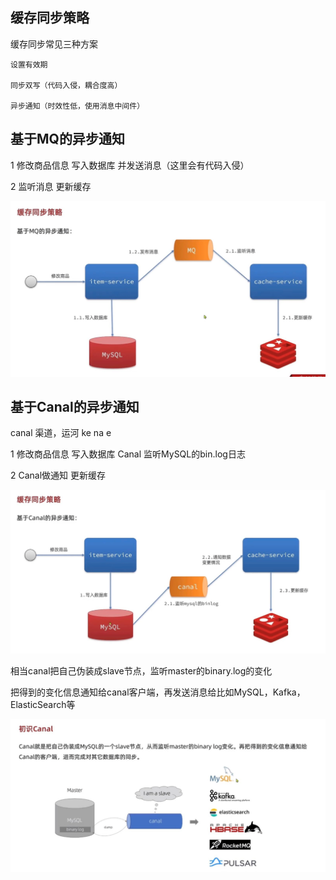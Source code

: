 缓存同步策略
---

缓存同步常见三种方案

    设置有效期
    
    同步双写（代码入侵，耦合度高）

    异步通知（时效性低，使用消息中间件）


基于MQ的异步通知
---
1   修改商品信息 写入数据库 并发送消息（这里会有代码入侵）

2   监听消息 更新缓存

![img_32.png](img_32.png)

基于Canal的异步通知
---

canal 渠道，运河 ke na e

1   修改商品信息 写入数据库 Canal 监听MySQL的bin.log日志

2   Canal做通知 更新缓存

![img_33.png](img_33.png)

相当canal把自己伪装成slave节点，监听master的binary.log的变化

把得到的变化信息通知给canal客户端，再发送消息给比如MySQL，Kafka，ElasticSearch等

![img_34.png](img_34.png)

